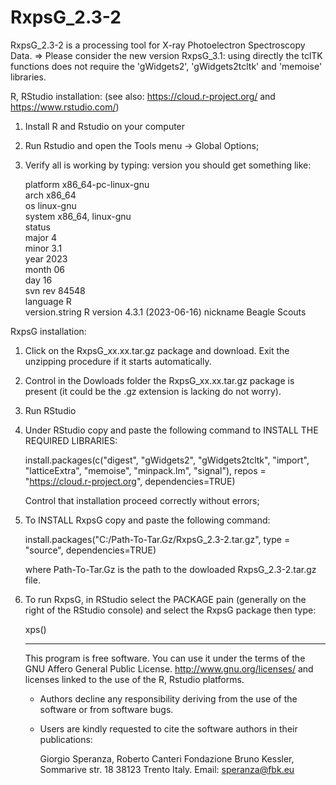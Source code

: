 # RxpsG_2.3-2

RxpsG_2.3-2 is a processing tool for X-ray Photoelectron Spectroscopy Data. 
=> Please consider the new version RxpsG_3.1: using directly the tclTK functions 
   does not require the 'gWidgets2', 'gWidgets2tcltk' and 'memoise' libraries.

R, RStudio installation: (see also: https://cloud.r-project.org/ and https://www.rstudio.com/)

1. Install R and Rstudio on your computer 

2. Run Rstudio and open the Tools menu -> Global Options;

3. Verify all is working by typing:
   version
   you should get something like:
   
     platform       x86_64-pc-linux-gnu         
     arch           x86_64                      
     os             linux-gnu                   
     system         x86_64, linux-gnu           
     status                                     
     major          4                           
     minor          3.1                         
     year           2023                        
     month          06                          
     day            16                          
     svn rev        84548                       
     language       R                           
     version.string R version 4.3.1 (2023-06-16)
     nickname       Beagle Scouts   

RxpsG installation:

1. Click on the RxpsG_xx.xx.tar.gz package and download. Exit the unzipping procedure if it starts automatically.
 
2. Control in the Dowloads folder the RxpsG_xx.xx.tar.gz package is present (it could be the .gz extension is lacking do not         worry).

3. Run RStudio 

4. Under RStudio copy and paste the following command to INSTALL THE REQUIRED LIBRARIES: 
                        
   install.packages(c("digest", "gWidgets2", "gWidgets2tcltk", "import", 
               "latticeExtra", "memoise", "minpack.lm", "signal"), 
               repos = "https://cloud.r-project.org", dependencies=TRUE)                                    

   
   Control that installation proceed correctly without errors;

5. To INSTALL RxpsG copy and paste the following command:

   install.packages("C:/Path-To-Tar.Gz/RxpsG_2.3-2.tar.gz", type = "source", dependencies=TRUE)

   where Path-To-Tar.Gz is the path to the dowloaded RxpsG_2.3-2.tar.gz file.
   
6. To run RxpsG, in RStudio select the PACKAGE pain (generally on the right of the RStudio console) 
   and select the RxpsG package then type:
 
   xps()

   ------------------------------------------------------------

   This program is free software. You can use it under the
   terms of the  GNU Affero General Public License.
   http://www.gnu.org/licenses/
   and licenses linked to the use of the R, Rstudio platforms.

   - Authors decline any responsibility deriving from
     the use of the software or from software bugs.

   - Users are kindly requested to cite the software
     authors in their publications:
   
     Giorgio Speranza, Roberto Canteri
     Fondazione Bruno Kessler, Sommarive str. 18
     38123 Trento Italy.
     Email: speranza@fbk.eu
